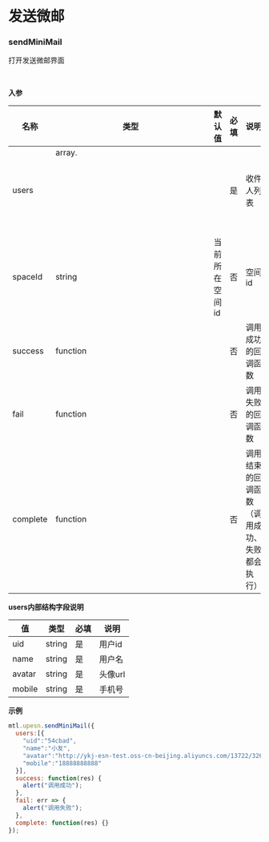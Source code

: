 # 发送微邮

<a name="MTL_upesnSendMiniMail" class="anchor"></a>
### sendMiniMail
打开发送微邮界面

<br>

**入参**

| 名称 | 类型 | 默认值 | 必填 | 说明 |
| --- | --- | --- | --- | --- |
| users | array.<object> |  | 是 | 收件人列表 |
| spaceId | string | 当前所在空间id | 否 | 空间id |
| success | function |  | 否 | 调用成功的回调函数 |
| fail | function |  | 否 | 调用失败的回调函数 |
| complete | function |  | 否 | 调用结束的回调函数（调用成功、失败都会执行） |


**users内部结构字段说明**

| 值 | 类型 | 必填 | 说明 |
| --- | --- | --- | --- |
| uid | string | 是 | 用户id |
| name | string | 是 | 用户名 |
| avatar | string | 是 | 头像url |
| mobile | string | 是 | 手机号 |


**示例**
```javascript
mtl.upesn.sendMiniMail({
  users:[{
    "uid":"54cbad",
    "name":"小友",
    "avatar":"http://ykj-esn-test.oss-cn-beijing.aliyuncs.com/13722/3260120/201806/1/15278271217ZOr.jpg",
    "mobile":"18888888888"
  }],
  success: function(res) {
    alert("调用成功");
  },
  fail: err => {
    alert("调用失败");
  },
  complete: function(res) {}
});
```
